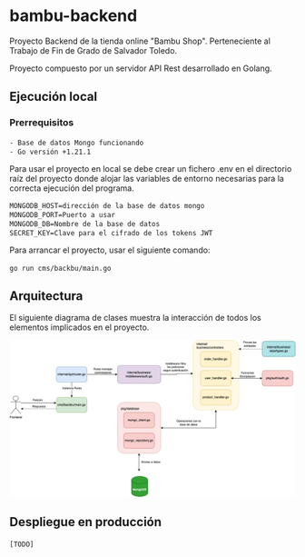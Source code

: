 # bambu-backend
Proyecto Backend de la tienda online "Bambu Shop". Perteneciente al Trabajo de Fin de Grado de Salvador Toledo.

Proyecto compuesto por un servidor API Rest desarrollado en Golang.

## Ejecución local

### Prerrequisitos
    - Base de datos Mongo funcionando
    - Go versión +1.21.1

Para usar el proyecto en local se debe crear un fichero .env en el directorio raíz del proyecto donde alojar las variables de entorno necesarias para la correcta ejecución del programa.

```
MONGODB_HOST=dirección de la base de datos mongo
MONGODB_PORT=Puerto a usar
MONGODB_DB=Nombre de la base de datos
SECRET_KEY=Clave para el cifrado de los tokens JWT
```

Para arrancar el proyecto, usar el siguiente comando:

`go run cms/backbu/main.go`

## Arquitectura
El siguiente diagrama de clases muestra la interacción de todos los elementos implicados en el proyecto.

![diagrama de clases](https://github.com/Salvitc/bambu-backend/blob/main/doc/backbu.png?raw=true)

## Despliegue en producción
    [TODO]